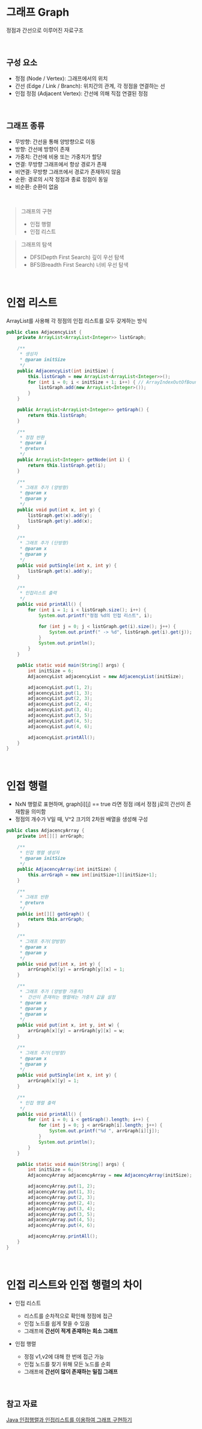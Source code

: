 # 그래프 Graph
정점과 간선으로 이루어진 자료구조

<br>

## 구성 요소
- 정점 (Node / Vertex): 그래프에서의 위치
- 간선 (Edge / Link / Branch): 위치간의 관계, 각 정점을 연결하는 선
- 인접 정점 (Adjacent Vertex): 간선에 의해 직접 연결된 정점

<br>

## 그래프 종류
- 무방향: 간선을 통해 양방향으로 이동
- 방향: 간선에 방향이 존재
- 가중치: 간선에 비용 또는 가중치가 할당
- 연결: 무방향 그래프에서 항상 경로가 존재
- 비연결: 무방향 그래프에서 경로가 존재하지 않음
- 순환: 경로의 시작 정점과 종료 정점이 동일
- 비순환: 순환이 없음

<br>

> 그래프의 구현
> - 인접 행렬
> - 인접 리스트

> 그래프의 탐색
> - DFS(Depth First Search) 깊이 우선 탐색
> - BFS(Breadth First Search) 너비 우선 탐색

<br>

# 인접 리스트
ArrayList를 사용해 각 정점의 인접 리스트를 모두 갖게하는 방식

```java
public class AdjacencyList {
    private ArrayList<ArrayList<Integer>> listGraph;

    /**
     * 생성자
     * @param initSize
     */
    public AdjacencyList(int initSize) {
        this.listGraph = new ArrayList<ArrayList<Integer>>();
        for (int i = 0; i < initSize + 1; i++) { // ArrayIndexOutOfBoundsException 방지를 위해 초기 사이즈 +1 만큼 생성
            listGraph.add(new ArrayList<Integer>());
        }
    }

    public ArrayList<ArrayList<Integer>> getGraph() {
        return this.listGraph;
    }

    /**
     * 정점 반환
     * @param i
     * @return
     */
    public ArrayList<Integer> getNode(int i) {
        return this.listGraph.get(i);
    }

    /**
     * 그래프 추가 (양방향)
     * @param x
     * @param y
     */
    public void put(int x, int y) {
        listGraph.get(x).add(y);
        listGraph.get(y).add(x);
    }

    /**
     * 그래프 추가 (단방향)
     * @param x
     * @param y
     */
    public void putSingle(int x, int y) {
        listGraph.get(x).add(y);
    }

    /**
     * 인접리스트 출력
     */
    public void printAll() {
        for (int i = 1; i < listGraph.size(); i++) {
            System.out.printf("정점 %d의 인접 리스트", i);

            for (int j = 0; j < listGraph.get(i).size(); j++) {
                System.out.printf(" -> %d", listGraph.get(i).get(j));
            }
            System.out.println();
        }
    }

    public static void main(String[] args) {
        int initSize = 6;
        AdjacencyList adjacencyList = new AdjacencyList(initSize);

        adjacencyList.put(1, 2);
        adjacencyList.put(1, 3);
        adjacencyList.put(2, 3);
        adjacencyList.put(2, 4);
        adjacencyList.put(3, 4);
        adjacencyList.put(3, 5);
        adjacencyList.put(4, 5);
        adjacencyList.put(4, 6);

        adjacencyList.printAll();
    }
}
```

<br>

# 인접 행렬
- NxN 행렬로 표현하며, graph[i][j] == true 라면 정점 i에서 정점 j로의 간선이 존재함을 의미함
- 정점의 개수가 V일 때, V^2 크기의 2차원 배열을 생성해 구성

```java
public class AdjacencyArray {
    private int[][] arrGraph;

    /**
     * 인접 행렬 생성자
     * @param initSize
     */
    public AdjacencyArray(int initSize) {
        this.arrGraph = new int[initSize+1][initSize+1];
    }

    /**
     * 그래프 반환
     * @return
     */
    public int[][] getGraph() {
        return this.arrGraph;
    }

    /**
     * 그래프 추가(양방향)
     * @param x
     * @param y
     */
    public void put(int x, int y) {
        arrGraph[x][y] = arrGraph[y][x] = 1;
    }

    /**
     * 그래프 추가 (양방향 가중치)
     *  간선이 존재하는 행렬에는 가중치 값을 설정
     * @param x
     * @param y
     * @param w
     */
    public void put(int x, int y, int w) {
        arrGraph[x][y] = arrGraph[y][x] = w;
    }

    /**
     * 그래프 추가(단방향)
     * @param x
     * @param y
     */
    public void putSingle(int x, int y) {
        arrGraph[x][y] = 1;
    }

    /**
     * 인접 행렬 출력
     */
    public void printAll() {
        for (int i = 0; i < getGraph().length; i++) {
            for (int j = 0; j < arrGraph[i].length; j++) {
                System.out.printf("%d ", arrGraph[i][j]);
            }
            System.out.println();
        }
    }

    public static void main(String[] args) {
        int initSize = 6;
        AdjacencyArray adjacencyArray = new AdjacencyArray(initSize);

        adjacencyArray.put(1, 2);
        adjacencyArray.put(1, 3);
        adjacencyArray.put(2, 3);
        adjacencyArray.put(2, 4);
        adjacencyArray.put(3, 4);
        adjacencyArray.put(3, 5);
        adjacencyArray.put(4, 5);
        adjacencyArray.put(4, 6);

        adjacencyArray.printAll();
    }
}
```

<br>

# 인접 리스트와 인접 행렬의 차이
- 인접 리스트
    - 리스트를 순차적으로 확인해 정점에 접근
    - 인접 노드를 쉽게 찾을 수 있음
    - 그래프에 **간선이 적게 존재하는 희소 그래프**

- 인접 행렬
    - 정점 v1,v2에 대해 한 번에 접근 가능
    - 인접 노드를 찾기 위해 모든 노드를 순회
    - 그래프에 **간선이 많이 존재하는 밀집 그래프**

<br>

## 참고 자료
[Java 인접행렬과 인접리스트를 이용하여 그래프 구현하기](https://freestrokes.tistory.com/87#comment13736643)
